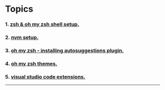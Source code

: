 # Topics 

### 1. [zsh & oh my zsh shell setup.](https://github.com/vijay-weboniselab/dev-notes/blob/master/1%20-%20zsh%20and%20oh-my-zsh%20installation.md)

### 2. [nvm setup.](https://github.com/vijay-weboniselab/dev-notes/blob/master/2%20-%20Installing%20NVM%20in%20ubuntu.md)

### 3. [oh my zsh - installing autosuggestions plugin.](https://github.com/vijay-weboniselab/dev-notes/blob/master/3%20-%20zsh-autosuggestions%20to%20zsh%20shell.md)

### 4. [oh my zsh themes.](https://github.com/vijay-weboniselab/dev-notes/blob/master/4%20-%20Oh%20My%20Zsh%20themes.md) 

### 5. [visual studio code extensions.](https://github.com/vijay-weboniselab/dev-notes/blob/master/VS-Code%20Extensions.md) 
___